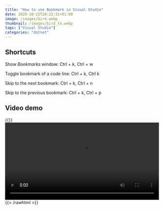 ```yaml
---
title: "How to use Bookmark in Visual Studio"
date: 2020-10-22T20:22:31+01:00
image: /images/bird.webp
thumbnail: /images/bird_tn.webp
tags: ["Visual Studio"]
categories: "dotnet"
---
```


## Shortcuts

Show *Bookmarks* window: Ctrl + k, Ctrl + w

Toggle bookmark of a code line: Ctrl + k, Ctrl k

Skip to the next bookmark: Ctrl + k, Ctrl + n

Skip to the previous bookmark: Ctrl + k, Ctrl + p

## Video demo

{{<rawhtml>}}
<video width=100% controls>
  <source src="/videos/visual_studio_bookmark.webm" type="video/webm">
Your browser does not support the video tag.
</video>
{{< /rawhtml >}}



